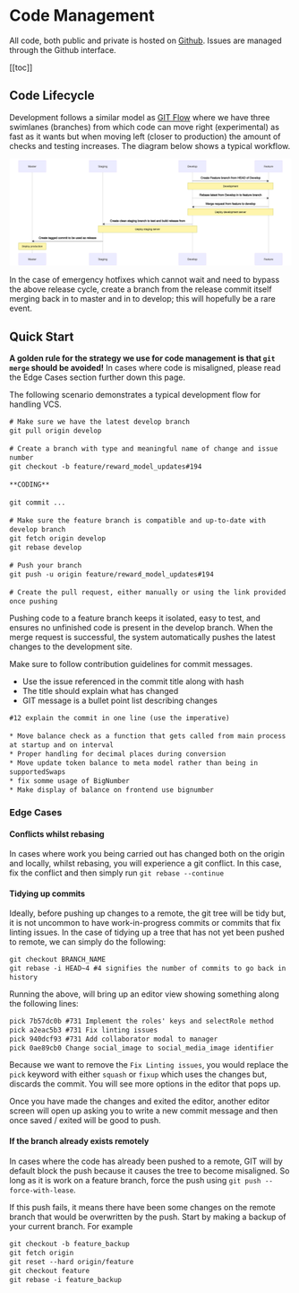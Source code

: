 # Code Management

All code, both public and private is hosted on [Github](https://github.com/). Issues are managed through the Github interface.

[[toc]]

## Code Lifecycle

Development follows a similar model as [GIT Flow](https://nvie.com/posts/a-successful-git-branching-model/) where we have three swimlanes (branches) from which code can move right (experimental) as fast as it wants but when moving left (closer to production) the amount of checks and testing increases. The diagram below shows a typical workflow.  

<img class="mermaid-img" src="../img/lifecycle.svg">

In the case of emergency hotfixes which cannot wait and need to bypass the above release cycle, create a branch from the release commit itself merging back in to master and in to develop; this will hopefully be a rare event.

## Quick Start

**A golden rule for the strategy we use for code management is that `git merge` should be avoided!** In cases where code is misaligned, please read the Edge Cases section further down this page. 

The following scenario demonstrates a typical development flow for handling VCS.

```
# Make sure we have the latest develop branch
git pull origin develop

# Create a branch with type and meaningful name of change and issue number
git checkout -b feature/reward_model_updates#194

**CODING**

git commit ...

# Make sure the feature branch is compatible and up-to-date with develop branch
git fetch origin develop
git rebase develop

# Push your branch
git push -u origin feature/reward_model_updates#194

# Create the pull request, either manually or using the link provided once pushing
```

Pushing code to a feature branch keeps it isolated, easy to test, and ensures no unfinished code is
present in the develop branch. When the merge request is successful, the system automatically pushes the
latest changes to the development site.

Make sure to follow contribution guidelines for commit messages.

* Use the issue referenced in the commit title along with hash
* The title should explain what has changed
* GIT message is a bullet point list describing changes

```
#12 explain the commit in one line (use the imperative)

* Move balance check as a function that gets called from main process at startup and on interval
* Proper handling for decimal places during conversion
* Move update token balance to meta model rather than being in supportedSwaps
* fix somme usage of BigNumber
* Make display of balance on frontend use bignumber
```

### Edge Cases

#### Conflicts whilst rebasing

In cases where work you being carried out has changed both on the origin and locally, whilst rebasing, you will experience a git conflict. In this case, fix the conflict and then simply run `git rebase --continue`

#### Tidying up commits

Ideally, before pushing up changes to a remote, the git tree will be tidy but, it is not uncommon to have work-in-progress commits or commits that fix linting issues. In the case of tidying up a tree that has not yet been pushed to remote, we can simply do the following:

```
git checkout BRANCH_NAME
git rebase -i HEAD~4 #4 signifies the number of commits to go back in history
```

Running the above, will bring up an editor view showing something along the following lines:

```
pick 7b57dc0b #731 Implement the roles' keys and selectRole method
pick a2eac5b3 #731 Fix linting issues 
pick 940dcf93 #731 Add collaborator modal to manager
pick 0ae89cb0 Change social_image to social_media_image identifier
```

Because we want to remove the `Fix Linting issues`, you would replace the `pick` keyword with either `squash` or `fixup` which uses the changes but, discards the commit. You will see more options in the editor that pops up.

Once you have made the changes and exited the editor, another editor screen will open up asking you to write a new commit message and then once saved / exited will be good to push.

#### If the branch already exists remotely

In cases where the code has already been pushed to a remote, GIT will by default block the push because it causes the tree to become misaligned. So long as it is work on a feature branch, force the push using `git push --force-with-lease`.

If this push fails, it means there have been some changes on the remote branch that would be overwritten by the push. Start by making a backup of your current branch. For example

```
git checkout -b feature_backup
git fetch origin
git reset --hard origin/feature
git checkout feature
git rebase -i feature_backup
```

